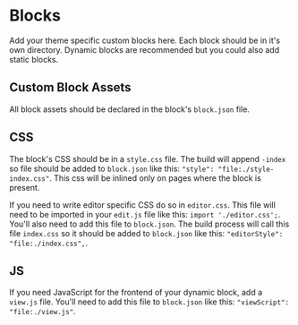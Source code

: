 # Blocks

Add your theme specific custom blocks here. Each block should be in it's own
directory. Dynamic blocks are recommended but you could also add static blocks.

## Custom Block Assets

All block assets should be declared in the block's `block.json` file.

## CSS

The block's CSS should be in a `style.css` file. The build will append `-index`
so file should be added to `block.json` like this:
`"style": "file:./style-index.css"`. This css will be inlined only on pages
where the block is present.

If you need to write editor specific CSS do so in `editor.css`. This file will
need to be imported in your `edit.js` file like this: `import './editor.css';`.
You'll also need to add this file to `block.json`. The build process will call
this file `index.css` so it should be added to `block.json` like this:
`"editorStyle": "file:./index.css",`.

## JS

If you need JavaScript for the frontend of your dynamic block, add a `view.js`
file. You'll need to add this file to `block.json` like this:
`"viewScript": "file:./view.js"`.
